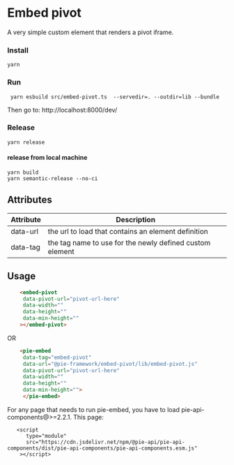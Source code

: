 # Embed pivot

A very simple custom element that renders a pivot iframe.


### Install

```shell
yarn
```

### Run

```shell
 yarn esbuild src/embed-pivot.ts  --servedir=. --outdir=lib --bundle
```
Then go to: http://localhost:8000/dev/


### Release

`yarn release`


#### release from local machine

```
yarn build
yarn semantic-release --no-ci
```

## Attributes

| Attribute                | Description                                                                                                                                                                                                                
| ------------------------ | -----------------------------------------------------------
| data-url                 | the url to load that contains an element definition
| data-tag                 | the tag name to use for the newly defined custom element                                                                                                                                                                                              


## Usage

```html
    <embed-pivot
     data-pivot-url="pivot-url-here"
     data-width=""
     data-height=""
     data-min-height=""
    ></embed-pivot>
```
OR
```html
    <pie-embed
     data-tag="embed-pivot"
     data-url="@pie-framework/embed-pivot/lib/embed-pivot.js"
     data-pivot-url="pivot-url-here"
     data-width=""
     data-height=""
     data-min-height="">
     </pie-embed>
```


For any page that needs to run pie-embed, you have to load pie-api-components@>=2.2.1. This page: 

```shell script
   <script
      type="module"
      src="https://cdn.jsdelivr.net/npm/@pie-api/pie-api-components/dist/pie-api-components/pie-api-components.esm.js"
    ></script>
```

